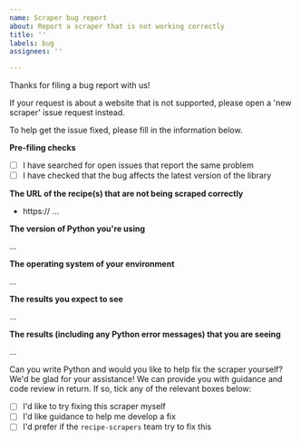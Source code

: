 ```yaml
---
name: Scraper bug report
about: Report a scraper that is not working correctly
title: ''
labels: bug
assignees: ''

---
```


Thanks for filing a bug report with us!

If your request is about a website that is not supported, please open a 'new scraper' issue request instead.

To help get the issue fixed, please fill in the information below.

**Pre-filing checks**

- [ ] I have searched for open issues that report the same problem
- [ ] I have checked that the bug affects the latest version of the library

**The URL of the recipe(s) that are not being scraped correctly**

- https:// ...

**The version of Python you're using**

...

**The operating system of your environment**

...

**The results you expect to see**

...

**The results (including any Python error messages) that you are seeing**

...

Can you write Python and would you like to help fix the scraper yourself?  We'd be glad for your assistance!  We can provide you with guidance and code review in return.  If so, tick any of the relevant boxes below:

- [ ] I'd like to try fixing this scraper myself
- [ ] I'd like guidance to help me develop a fix
- [ ] I'd prefer if the `recipe-scrapers` team try to fix this
